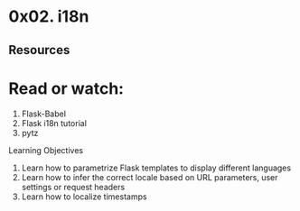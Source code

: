 # 0x02. i18n

## Resources

# Read or watch:

1. Flask-Babel
2. Flask i18n tutorial
3. pytz

Learning Objectives

1. Learn how to parametrize Flask templates to display different languages
2. Learn how to infer the correct locale based on URL parameters, user settings or request headers
3. Learn how to localize timestamps
